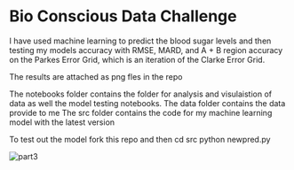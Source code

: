 # Bio Conscious Data Challenge
I have used machine learning to predict the blood sugar levels and then testing my models accuracy with RMSE, MARD, and A + B region accuracy on the Parkes Error Grid, which is an iteration of the Clarke Error Grid.   

The results are attached as png fles in the repo 

The notebooks folder contains the folder for analysis and visulaistion of data as well the model testing notebooks.
The data folder contains the data provide to me 
The src folder contains the code for my machine learning model with the latest version 

To test out the model fork this repo and then 
cd src 
python newpred.py 

![part3](https://user-images.githubusercontent.com/49101362/77247279-7e95fc00-6c55-11ea-9598-fb3a1ed24e9b.png)
